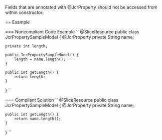 Fields that are annotated with @JcrProperty should not be accessed from within constructor.

== Example

=== Noncompliant Code Example
``
@SliceResource
public class JcrPropertySampleModel {
	@JcrProperty
	private String name;

	private int length;

	public JcrPropertySampleModel() {
	    length = name.length();
	}

	public int getLength() {
	    return length;
	}
}
``

=== Compliant Solution
``
@SliceResource
public class JcrPropertySampleModel {
	@JcrProperty
	private String name;

	public int getLength() {
	    return name.length();
	}
}
``